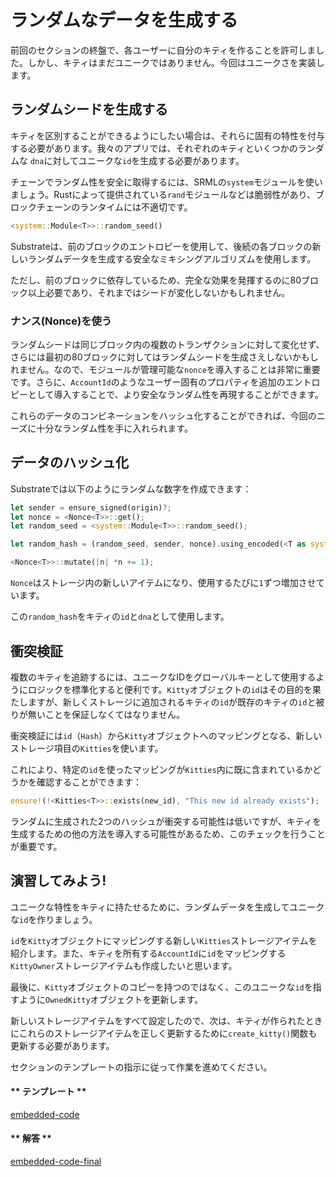 ランダムなデータを生成する
===

前回のセクションの終盤で、各ユーザーに自分のキティを作ることを許可しました。しかし、キティはまだユニークではありません。今回はユニークさを実装します。

## ランダムシードを生成する
キティを区別することができるようにしたい場合は、それらに固有の特性を付与する必要があります。我々のアプリでは、それぞれのキティといくつかのランダムな `dna`に対してユニークな`id`を生成する必要があります。

チェーンでランダム性を安全に取得するには、SRMLの`system`モジュールを使いましょう。Rustによって提供されている`rand`モジュールなどは脆弱性があり、ブロックチェーンのランタイムには不適切です。

```rust
<system::Module<T>>::random_seed()
```

Substrateは、前のブロックのエントロピーを使用して、後続の各ブロックの新しいランダムデータを生成する安全なミキシングアルゴリズムを使用します。

ただし、前のブロックに依存しているため、完全な効果を発揮するのに80ブロック以上必要であり、それまではシードが変化しないかもしれません。

### ナンス(Nonce)を使う

ランダムシードは同じブロック内の複数のトランザクションに対して変化せず、さらには最初の80ブロックに対してはランダムシードを生成さえしないかもしれません。なので、モジュールが管理可能な`nonce`を導入することは非常に重要です。さらに、`AccountId`のようなユーザー固有のプロパティを追加のエントロピーとして導入することで、より安全なランダム性を再現することができます。

これらのデータのコンビネーションをハッシュ化することができれば、今回のニーズに十分なランダム性を手に入れられます。

## データのハッシュ化

Substrateでは以下のようにランダムな数字を作成できます：

```rust
let sender = ensure_signed(origin)?;
let nonce = <Nonce<T>>::get();
let random_seed = <system::Module<T>>::random_seed();

let random_hash = (random_seed, sender, nonce).using_encoded(<T as system::Trait>::Hashing::hash);

<Nonce<T>>::mutate(|n| *n += 1);
```

`Nonce`はストレージ内の新しいアイテムになり、使用するたびに`1`ずつ増加させています。

この`random_hash`をキティの`id`と`dna`として使用します。

## 衝突検証

複数のキティを追跡するには、ユニークなIDをグローバルキーとして使用するようにロジックを標準化すると便利です。`Kitty`オブジェクトの`id`はその目的を果たしますが、新しくストレージに追加されるキティの`id`が既存のキティの`id`と被りが無いことを保証しなくてはなりません。

衝突検証には`id`（`Hash`）から`Kitty`オブジェクトへのマッピングとなる、新しいストレージ項目の`Kitties`を使います。

これにより、特定の`id`を使ったマッピングが`Kitties`内に既に含まれているかどうかを確認することができます：

```rust
ensure!(!<Kitties<T>>::exists(new_id), "This new id already exists");
```

ランダムに生成された2つのハッシュが衝突する可能性は低いですが、キティを生成するための他の方法を導入する可能性があるため、このチェックを行うことが重要です。

## 演習してみよう!

ユニークな特性をキティに持たせるために、ランダムデータを生成してユニークな`id`を作りましょう。

`id`を`Kitty`オブジェクトにマッピングする新しい`Kitties`ストレージアイテムを紹介します。また、キティを所有する`AccountId`に`id`をマッピングする`KittyOwner`ストレージアイテムも作成したいと思います。

最後に、`Kitty`オブジェクトのコピーを持つのではなく、このユニークな`id`を指すように`OwnedKitty`オブジェクトを更新します。

新しいストレージアイテムをすべて設定したので、次は、キティが作られたときにこれらのストレージアイテムを正しく更新するために`create_kitty()`関数も更新する必要があります。

セクションのテンプレートの指示に従って作業を進めてください。

<!-- tabs:start -->

#### ** テンプレート **

[embedded-code](../../2/assets/2.1-template.rs ':include :type=code embed-template')

#### ** 解答 **

[embedded-code-final](../../2/assets/2.1-finished-code.rs ':include :type=code embed-final')

<!-- tabs:end -->
